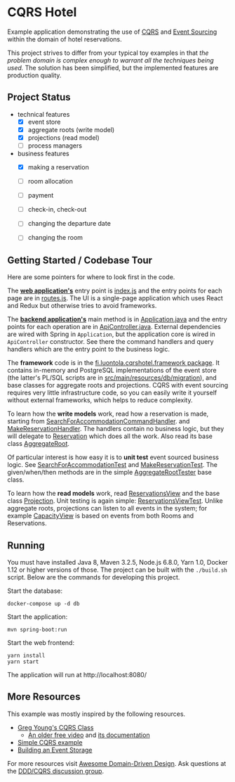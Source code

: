 
# CQRS Hotel

Example application demonstrating the use of [CQRS](http://martinfowler.com/bliki/CQRS.html) and [Event Sourcing](http://martinfowler.com/eaaDev/EventSourcing.html) within the domain of hotel reservations.

This project strives to differ from your typical toy examples in that *the problem domain is complex enough to warrant all the techniques being used.* The solution has been simplified, but the implemented features are production quality.


## Project Status

- technical features
    - [x] event store
    - [x] aggregate roots (write model)
    - [x] projections (read model)
    - [ ] process managers
- business features
    - [x] making a reservation
    - [ ] room allocation
    - [ ] payment
    - [ ] check-in, check-out
    - [ ] changing the departure date
    - [ ] changing the room


## Getting Started / Codebase Tour

Here are some pointers for where to look first in the code.

The [**web application's**](https://github.com/orfjackal/cqrs-hotel/tree/master/src/main/js) entry point is [index.js](https://github.com/orfjackal/cqrs-hotel/blob/master/src/main/js/index.js) and the entry points for each page are in [routes.js](https://github.com/orfjackal/cqrs-hotel/blob/master/src/main/js/routes.js). The UI is a single-page application which uses React and Redux but otherwise tries to avoid frameworks. 

The [**backend application's**](https://github.com/orfjackal/cqrs-hotel/tree/master/src/main/java/fi/luontola/cqrshotel) main method is in [Application.java](https://github.com/orfjackal/cqrs-hotel/blob/master/src/main/java/fi/luontola/cqrshotel/Application.java) and the entry points for each operation are in [ApiController.java](https://github.com/orfjackal/cqrs-hotel/blob/master/src/main/java/fi/luontola/cqrshotel/ApiController.java). External dependencies are wired with Spring in `Application`, but the application core is wired in `ApiController` constructor. See there the command handlers and query handlers which are the entry point to the business logic.

The **framework** code is in the [fi.luontola.cqrshotel.framework package](https://github.com/orfjackal/cqrs-hotel/tree/master/src/main/java/fi/luontola/cqrshotel/framework). It contains in-memory and PostgreSQL implementations of the event store (the latter's PL/SQL scripts are in [src/main/resources/db/migration](https://github.com/orfjackal/cqrs-hotel/tree/master/src/main/resources/db/migration)), and base classes for aggregate roots and projections. CQRS with event sourcing requires very little infrastructure code, so you can easily write it yourself without external frameworks, which helps to reduce complexity.

To learn how the **write models** work, read how a reservation is made, starting from [SearchForAccommodationCommandHandler](https://github.com/orfjackal/cqrs-hotel/blob/master/src/main/java/fi/luontola/cqrshotel/reservation/commands/SearchForAccommodationCommandHandler.java). and [MakeReservationHandler](https://github.com/orfjackal/cqrs-hotel/blob/master/src/main/java/fi/luontola/cqrshotel/reservation/commands/MakeReservationHandler.java). The handlers contain no business logic, but they will delegate to [Reservation](https://github.com/orfjackal/cqrs-hotel/blob/master/src/main/java/fi/luontola/cqrshotel/reservation/Reservation.java) which does all the work. Also read its base class [AggregateRoot](https://github.com/orfjackal/cqrs-hotel/blob/master/src/main/java/fi/luontola/cqrshotel/framework/AggregateRoot.java).

Of particular interest is how easy it is to **unit test** event sourced business logic. See [SearchForAccommodationTest](https://github.com/orfjackal/cqrs-hotel/blob/master/src/test/java/fi/luontola/cqrshotel/reservation/SearchForAccommodationTest.java) and [MakeReservationTest](https://github.com/orfjackal/cqrs-hotel/blob/master/src/test/java/fi/luontola/cqrshotel/reservation/MakeReservationTest.java). The given/when/then methods are in the simple [AggregateRootTester](https://github.com/orfjackal/cqrs-hotel/blob/master/src/test/java/fi/luontola/cqrshotel/framework/AggregateRootTester.java) base class.
 
To learn how the **read models** work, read [ReservationsView](https://github.com/orfjackal/cqrs-hotel/blob/master/src/main/java/fi/luontola/cqrshotel/reservation/queries/ReservationsView.java) and the base class [Projection](https://github.com/orfjackal/cqrs-hotel/blob/master/src/main/java/fi/luontola/cqrshotel/framework/Projection.java). Unit testing is again simple: [ReservationsViewTest](https://github.com/orfjackal/cqrs-hotel/blob/master/src/test/java/fi/luontola/cqrshotel/reservation/queries/ReservationsViewTest.java). Unlike aggregate roots, projections can listen to all events in the system; for example [CapacityView](https://github.com/orfjackal/cqrs-hotel/blob/master/src/main/java/fi/luontola/cqrshotel/capacity/CapacityView.java) is based on events from both Rooms and Reservations.


## Running

You must have installed Java 8, Maven 3.2.5, Node.js 6.8.0, Yarn 1.0, Docker 1.12 or higher versions of those. The project can be built with the `./build.sh` script. Below are the commands for developing this project.  

Start the database:

    docker-compose up -d db

Start the application:

    mvn spring-boot:run

Start the web frontend:

    yarn install
    yarn start

The application will run at http://localhost:8080/


## More Resources

This example was mostly inspired by the following resources.

* [Greg Young's CQRS Class](https://goodenoughsoftware.net/online-videos/)
    * [An older free video](https://www.youtube.com/watch?v=whCk1Q87_ZI) and [its documentation](https://cqrs.wordpress.com/documents/)
* [Simple CQRS example](https://github.com/gregoryyoung/m-r)
* [Building an Event Storage](https://cqrs.wordpress.com/documents/building-event-storage/)

For more resources visit [Awesome Domain-Driven Design](https://github.com/heynickc/awesome-ddd). Ask questions at the [DDD/CQRS discussion group](https://groups.google.com/forum/#!forum/dddcqrs).
